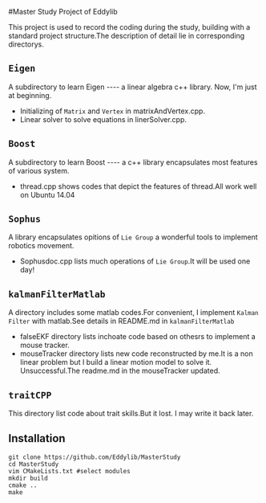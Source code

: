 #Master Study Project of Eddylib

This project is used to record the coding during the study, building with a standard project structure.The description of detail lie in corresponding directorys.


`Eigen`
------------

 A subdirectory to learn Eigen ---- a linear algebra c++ library. Now, I'm just at beginning.

* Initializing of `Matrix` and `Vertex` in matrixAndVertex.cpp.
* Linear solver to solve equations in linerSolver.cpp.


`Boost`
------------

 A subdirectory to learn Boost ---- a c++ library encapsulates most features of various system.

* thread.cpp shows codes that depict the features of thread.All work well on Ubuntu 14.04


`Sophus`
------------

A library encapsulates opitions of `Lie Group` a wonderful tools to implement robotics movement.

* Sophusdoc.cpp lists much operations of `Lie Group`.It will be used one day!


`kalmanFilterMatlab`
------------

A directory includes some matlab codes.For convenient, I implement `Kalman Filter` with matlab.See details in README.md in `kalmanFilterMatlab` 

* falseEKF directory lists inchoate code based on othesrs to implement a mouse tracker.
* mouseTracker directory lists new code reconstructed by me.It is a non linear problem but I build a linear motion model to solve it. Unsuccessful.The readme.md in the mouseTracker updated.


`traitCPP`
------------

This directory list code about trait skills.But it lost. I may write it back later.


Installation
------------
```
git clone https://github.com/Eddylib/MasterStudy
cd MasterStudy
vim CMakeLists.txt #select modules
mkdir build
cmake ..
make
```
